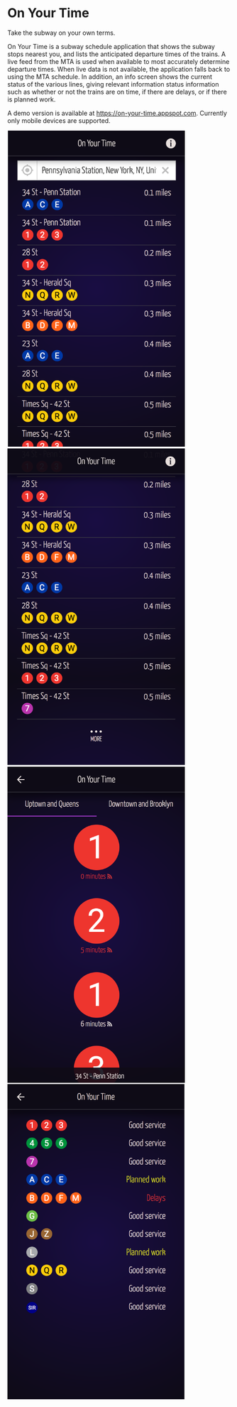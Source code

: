 # On Your Time
Take the subway on your own terms.

On Your Time is a subway schedule application that shows the subway stops nearest you, and lists the anticipated departure times of the trains. A live feed from the MTA is used when available to most accurately determine departure times. When live data is not available, the application falls back to using the MTA schedule. In addition, an info screen shows the current status of the various lines, giving relevant information status information such as whether or not the trains are on time, if there are delays, or if there is planned work.

A demo version is available at https://on-your-time.appspot.com. Currently only mobile devices are supported.

<img src="./img/stops.png" alt="Nearby Stops" width="400px">
<img src="./img/stops-more.png" alt="More Stops" width="400px">
<img src="./img/departures.png" alt="Departures" width="400px">
<img src="./img/status.png" alt="Statuses" width="400px">
